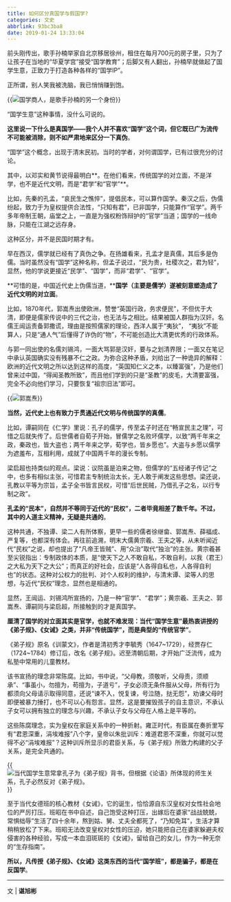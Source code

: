 ```yaml
---
title: 如何区分真国学与假国学?
categories: 文史
abbrlink: 93bc3ba8
date: 2019-01-24 13:33:04
---
```

前头刚传出，歌手孙楠举家自北京移居徐州，租住在每月700元的房子里，只为了让孩子在当地的“华夏学宫”接受“国学教育”；后脚又有人翻出，孙楠早就做起了国学生意，正致力于打造各种各样的“国学IP”。

正所谓，别人笑我被洗脑，我已悄悄赚到饱。

{{<img src="https://ian2.oss-cn-hangzhou.aliyuncs.com/2019-01-24-053321.jpg" alt="国学商人，是歌手孙楠的另一个身份">}}

“国学生意”这种事情，没什么可说的。

**这里说一下什么是真国学——我个人并不喜欢“国学”这个词，但它既已广为流传不可能被消除，则不如严肃地来区分一下真伪**。

“国学”这个概念，出现于清末民初。当时的学者，对何谓国学，已有过很充分的讨论。

其中，以邓实和黄节说得最明白**。在他们看来，传统国学的对立面，不是洋学，也不是近代文明，而是“君学”和“官学”**。

比如，先秦的孔孟，“哀民生之憔悴”，提倡民本，可以算作国学。秦汉之后，伪儒纷起，致力于为皇权提供合法性，“只知有君”，已非国学，只能算作“官学”。两千多年帝制王朝，庙堂之上，一直是为强权粉饰辩护的“官学”当道；国学的一线命脉，只能在江湖之远存身。

这种区分，并不是民国时期才有。

早在西汉，儒学就已经有了真伪之争。在扬雄看来，孔孟才是真儒，其后多是伪儒。当时虽然没有“国学”这种名称，但孟子说过，“民为贵，社稷次之，君为轻”，显然，他的学说更接近“民学”、“国学”，而非“君学”、“官学”。

**可惜的是，中国近代史上伪儒当道，****国学（主要是儒学）遂被刻意塑造成了近代文明的对立面**。

比如，1870年代，郭嵩焘出使欧洲，赞誉“英国行政，务求便民”，不但优于大清，即便是儒家传说中的三代之治，也无法与之相比。结果被国人群指为汉奸。名儒王闿运责备郭撒谎，理由是按照儒家的理论，西洋人属于“夷狄”， “夷狄”不能算人，只是“通人气”后懂得了诈伪的“物”，不可能创造比大清更优秀的行政体系。

与郭一同出使的名儒刘锡鸿，一面大骂郭是汉奸，要与之划清界限；一面又在笔记中承认英国确实没有残暴不仁之政。为弥合这种矛盾，刘给出了一种诡异的解释：欧洲的近代文明之所以达到这样的高度，“英国知仁义之本，以臻富强”，乃是他们曾来过中国，“得闻圣教所致”，而且他们学到的只是“圣教”的皮毛，大清要富强，完全不必向他们学习，只要恢复“祖宗旧法”即可。

{{<img src="https://ian2.oss-cn-hangzhou.aliyuncs.com/2019-01-24-053338.jpg" alt="郭嵩焘">}}

**当然，近代史上也有致力于贯通近代文明与传统国学的真儒**。

比如，谭嗣同在《仁学》里说：孔子的儒学，传至孟子时还在“畅宣民主之理”，可惜之后就失传了。后世儒者自荀子开始，冒儒学之名败坏儒学，以致“两千年来之政，秦政也，皆大盗也；两千年来之学，荀学也，皆乡愿也”。大盗与乡愿以儒学为遮羞布，互相利用，成就了中国两千年的漫长专制。

梁启超也持类似的观点。梁说：议院虽是泊来之物，但儒学的“五经诸子传记”之中，也多有相似主张，可惜君主专制统治太长，无人敢于阐发这些思想。梁还说，孔教以平等为宗旨，孟子全书皆言民权，可惜“后世民贼，乃借孔子之名，以行专制之政”。

**孔孟的“民本”，自然并不等同于近代的“民权”，二者毕竟相差了数千年。不过，其中的人道主义精神，无疑是共通的**。

这种共通，不独谭、梁二人有所体察，更早一些的儒者徐继畲、郭嵩焘、薛福成、严复等，也都深有体会。再往前追溯，明末大儒黄宗羲、王夫之等，从未听闻近代“民权”之说，却也提出了“凡帝王皆贼”、用“众治”取代“独治”的主张。黄宗羲甚至尖锐指出：专制政体的本质，是“使天下之人不敢自私，不敢自利，以我（君王）之大私为天下之大公”；而真正的好社会，应该是“人各得自私也，人各得自利也”的状态。这种对公权力的批判、对个人权利的维护，与清末谭、梁等人的思想，与近代“民权”理念，显然也是相通的。

显然，王闿运、刘锡鸿所宣扬的，乃是一种“官学”、“君学”；黄宗羲、王夫之、郭嵩焘、谭嗣同与梁启超，所接触到的才是真国学。

**厘清了国学的对立面其实是官学，也就不难发现：当代“国学生意”最热衷讲授的《弟子规》、《女诫》之类，并非“传统国学”，而是典型的“传统官学”**。

《弟子规》原名《训蒙文》，作者是清初秀才李毓秀（1647~1729），经贾存仁（1724~1784）修订后，改名《弟子规》。迟至清朝后期，才开始广泛流传，成为私塾中常用的儿童教材。

该书宣扬的理念非常陈腐。比如，书中说，“父母教，须敬听，父母责，须顺承”、“事虽小，勿擅为，苟擅为，子道亏”，子女必须无条件服从父母，所有行为都须向父母请示取得同意，还说“谏不入，悦复谏，号泣随，挞无怨”，劝谏父母时即便被暴力捶打，也不可以心有怨言。显然，这是要摧毁孩子的自主意识，不承认子女可以拥有独立的理念与兴趣，不承认子女与父母在人格上是平等的。

这些陈腐理念，实为皇权在家庭关系中的一种折射。雍正时代，有臣属在奏折里写有“君恩深重，涓埃难报”八个字，皇帝以朱批训斥：难道君恩不深重，你就可以觉得不必“涓埃难报”？这种训斥所显示的君臣关系，与《弟子规》所致力构建的父子关系，是完全共通的。

{{<img src="https://ian2.oss-cn-hangzhou.aliyuncs.com/2019-01-24-053356.jpg" alt="当代国学生意常拿孔子为《弟子规》背书，但根据《论语》所体现的师生关系，孔子必然反对《弟子规》。">}}

至于当代女德班的核心教材《女诫》，它的诞生，恰恰源自东汉皇权对女性社会地位的严厉打压。班昭在书中自述，自己饱受这种打压，出嫁后在婆家“战战兢兢，常惧绌辱”生活了四十余年，熬到姑、舅、丈夫全都死了，“乃知免耳”，生活才算稍稍放松了下来。班昭无法改变皇权对女性的压迫，她只能把自己在婆家躲避夫权侵害的各种经验，写成一本血泪斑斑的《女诫》，留给自己的女儿，作为一种无奈的“生存指南”。

**所以，凡传授《弟子规》、《女诫》这类东西的当代“国学班”，都是骗子，都是在反国学**。

---
文 | **谌旭彬**